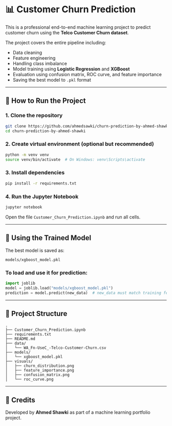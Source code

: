 # 📊 Customer Churn Prediction

This is a professional end-to-end machine learning project to predict customer churn using the **Telco Customer Churn dataset**.

The project covers the entire pipeline including:
- Data cleaning
- Feature engineering
- Handling class imbalance
- Model training using **Logistic Regression** and **XGBoost**
- Evaluation using confusion matrix, ROC curve, and feature importance
- Saving the best model to `.pkl` format

---

## 🚀 How to Run the Project

### 1. Clone the repository
```bash
git clone https://github.com/ahmedsawki/churn-prediction-by-ahmed-shawki.git
cd churn-prediction-by-ahmed-shawki
```

### 2. Create virtual environment (optional but recommended)
```bash
python -m venv venv
source venv/bin/activate  # On Windows: venv\Scripts\activate
```

### 3. Install dependencies
```bash
pip install -r requirements.txt
```

### 4. Run the Jupyter Notebook
```bash
jupyter notebook
```
Open the file `Customer_Churn_Prediction.ipynb` and run all cells.

---

## 🧠 Using the Trained Model

The best model is saved as:

```
models/xgboost_model.pkl
```

### To load and use it for prediction:

```python
import joblib
model = joblib.load("models/xgboost_model.pkl")
prediction = model.predict(new_data)  # new_data must match training features
```

---

## 📁 Project Structure

```
.
├── Customer_Churn_Prediction.ipynb
├── requirements.txt
├── README.md
├── data/
│   └── WA_Fn-UseC_-Telco-Customer-Churn.csv
├── models/
│   └── xgboost_model.pkl
├── visuals/
│   ├── churn_distribution.png
│   ├── feature_importance.png
│   ├── confusion_matrix.png
│   └── roc_curve.png
```

---

## 📌 Credits

Developed by **Ahmed Shawki** as part of a machine learning portfolio project.
